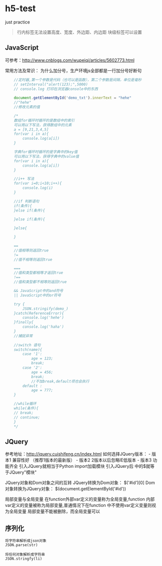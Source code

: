 # h5-test
just practice

> 行内标签无法设置高度、宽度、外边距、内边距
> 块级标签可以设置


JavaScript
----
可参考：http://www.cnblogs.com/wupeiqi/articles/5602773.html

常用方法及常识：
为什么加分号，生产环境js全部都是一行加分号好断句
```js
	//定时器,第一个参数是代码（也可以是函数），第二个参数是间隔，单位是毫秒
	// setInterval("alert(123);",5000)
	// console.log 打印在浏览器console中的东西
	
	document.getElementById('demo_txt').innerText = "hehe"
	//"hehe"
	//修改元素的值

	/* 
	数组for循环时循环的是数组中的索引
	可以用以下写法，获得数组中的元素
	a = [9,21,3,4,5]
	for(var i in a){
	    console.log(a[i])
	}

	字典for循环时循环的是字典中的key值
	可以用以下写法，获得字典中的value值
	for(var i in a){
	    console.log(a[i])
	}

	//i++ 写法
	for(var i=0;i<10;i++){
	    console.log(i)
	}

	//if 判断语句
	if(条件){
	}else if(条件){
	
	}else if(条件){

	}else{

	}

	==
	//值相等则返回true
	!=
	//值不相等则返回true

	===
	//值和类型都相等才返回true
	!==
	//值和类型都不相等则返回true

	&& JavaScript中的and符号
	|| JavaScript中的or符号

	try {
	    JSON.stringify(demo_)
	}catch(ReferenceError){
	    console.log('hehe')
	}finally{
		console.log('haha')
	}
	//捕捉异常
	
	//switch 语句
	switch(name){
        case '1':
            age = 123;
            break;
        case '2':
            age = 456;
            break;
            //不加break,default项也会执行
        default :
            age = 777;
    }

   	//while循环
   	while(条件){
    // break;
    // continue;
	}
	*/
```


JQuery
----
参考地址：http://jquery.cuishifeng.cn/index.html
如何选择JQuery版本：
	- 版本1	兼容性好	（推荐1版本的最新版）
	- 版本2 	2版本以后忽略IE低版本
	- 版本3	功能齐全
引入JQuery就相当于Python import加载模块
引入JQuery后 <script></script>中的$就等于JQuery"模块"

JQuery对象和Dom对象之间的互转
	JQuery转换为Dom对象：	$('#id')[0]
	Dom对象转换为JQuery对象：	$(document.getElementById('#id'))

局部变量与全局变量
	在function外部var定义的变量称为全局变量,function 内部 var定义的变量被称为局部变量,普通情况下在function 中不使用var定义变量则视为全局变量
	局部变量不能被删除，而全局变量可以

序列化
---
	将字符串解析成json对象
	JSON.parse(str)
	
	将任何对象解析成字符串
	JSON.stringfy(li)
